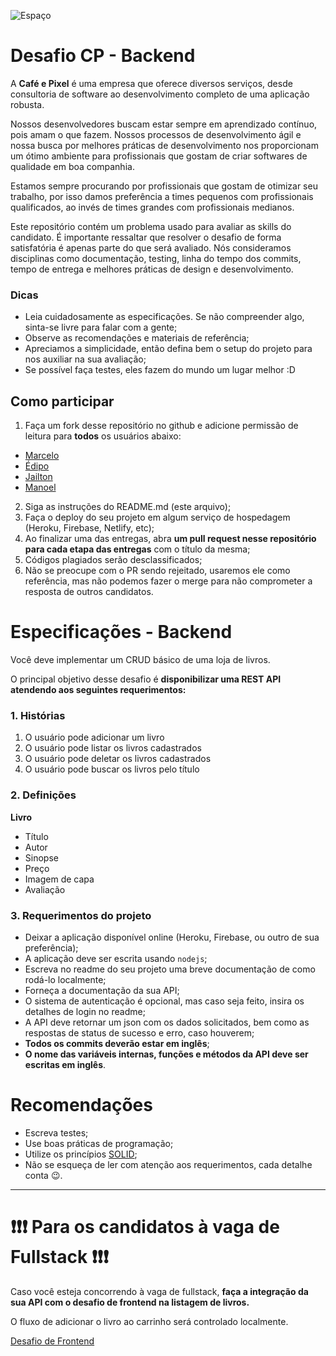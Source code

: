 ![Espaço](http://cafeepixel.com.br/assinaturas/logo_color_git.png)
# Desafio CP - Backend

A **Café e Pixel** é uma empresa que oferece diversos serviços, desde consultoria de software ao desenvolvimento completo de uma aplicação robusta.

Nossos desenvolvedores buscam estar sempre em aprendizado contínuo, pois amam o que fazem. Nossos processos de desenvolvimento ágil e nossa busca por melhores práticas de desenvolvimento nos proporcionam um ótimo ambiente para profissionais que gostam de criar softwares de qualidade em boa companhia.

Estamos sempre procurando por profissionais que gostam de otimizar seu trabalho, por isso damos preferência a times pequenos com profissionais qualificados, ao invés de times grandes com profissionais medianos.

Este repositório contém um problema usado para avaliar as skills do candidato. É importante ressaltar que resolver o desafio de forma satisfatória é apenas parte do que será avaliado. Nós consideramos disciplinas como documentação, testing, linha do tempo dos commits, tempo de entrega e melhores práticas de design e desenvolvimento.

### Dicas

- Leia cuidadosamente as especificações. Se não compreender algo, sinta-se livre para falar com a gente;
- Observe as recomendações e materiais de referência;
- Apreciamos a simplicidade, então defina bem o setup do projeto para nos auxiliar na sua avaliação;
- Se possível faça testes, eles fazem do mundo um lugar melhor :D

## Como participar

1. Faça um fork desse repositório no github e adicione permissão de leitura para **todos** os usuários abaixo:
- [Marcelo](https://github.com/marcelomoreles)
- [Édipo](http://github.com/shuhikari)
- [Jailton](https://github.com/jlandim)
- [Manoel](https://github.com/Manogel)

2. Siga as instruções do README.md (este arquivo);
3. Faça o deploy do seu projeto em algum serviço de hospedagem (Heroku, Firebase, Netlify, etc);
4. Ao finalizar uma das entregas, abra **um pull request nesse repositório para cada etapa das entregas** com o título da mesma;
5. Códigos plagiados serão desclassificados;
5. Não se preocupe com o PR sendo rejeitado, usaremos ele como referência, mas não podemos fazer o merge para não comprometer a resposta de outros candidatos.


# Especificações - Backend

Você deve implementar um CRUD básico de uma loja de livros.

O principal objetivo desse desafio é **disponibilizar uma REST API atendendo aos seguintes requerimentos:**


### 1. Histórias
1. O usuário pode adicionar um livro
2. O usuário pode listar os livros cadastrados
3. O usuário pode deletar os livros cadastrados
4. O usuário pode buscar os livros pelo título

### 2. Definições
**Livro**
- Título
- Autor
- Sinopse
- Preço
- Imagem de capa
- Avaliação


### 3. Requerimentos do projeto

- Deixar a aplicação disponível online (Heroku, Firebase, ou outro de sua preferência);
- A aplicação deve ser escrita usando `nodejs`;
- Escreva no readme do seu projeto uma breve documentação de como rodá-lo localmente;
- Forneça a documentação da sua API;
- O sistema de autenticação é opcional, mas caso seja feito, insira os detalhes de login no readme;
- A API deve retornar um json com os dados solicitados, bem como as respostas de status de sucesso e erro, caso houverem;
- **Todos os commits deverão estar em inglês**;
- **O nome das variáveis internas, funções e métodos da API deve ser escritas em inglês**.


# Recomendações

- Escreva testes;
- Use boas práticas de programação;
- Utilize os princípios [SOLID](https://en.wikipedia.org/wiki/SOLID);
- Não se esqueça de ler com atenção aos requerimentos, cada detalhe conta :wink:.


---

# ❗❗❗ Para os candidatos à vaga de Fullstack ❗❗❗

Caso você esteja concorrendo à vaga de fullstack, **faça a integração da sua API com o desafio de frontend na listagem de livros.**

O fluxo de adicionar o livro ao carrinho será controlado localmente.


[Desafio de Frontend](https://github.com/cafeepixel/desafio-cp-front)




